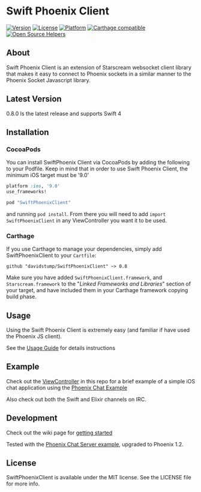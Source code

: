 # Swift Phoenix Client

[![Version](https://img.shields.io/cocoapods/v/SwiftPhoenixClient.svg?style=flat)](http://cocoapods.org/pods/SwiftPhoenixClient)
[![License](https://img.shields.io/cocoapods/l/SwiftPhoenixClient.svg?style=flat)](http://cocoapods.org/pods/SwiftPhoenixClient)
[![Platform](https://img.shields.io/cocoapods/p/SwiftPhoenixClient.svg?style=flat)](http://cocoapods.org/pods/SwiftPhoenixClient)
[![Carthage compatible](https://img.shields.io/badge/Carthage-compatible-4BC51D.svg?style=flat)](https://github.com/Carthage/Carthage)
[![Open Source Helpers](https://www.codetriage.com/davidstump/swiftphoenixclient/badges/users.svg)](https://www.codetriage.com/davidstump/swiftphoenixclient)

## About
Swift Phoenix Client is an extension of Starscream websocket client library
that makes it easy to connect to Phoenix sockets in a similar manner to the
Phoenix Socket Javascript library.


## Latest Version

0.8.0 Is the latest release and supports Swift 4

## Installation

### CocoaPods

You can install SwiftPhoenix Client via CocoaPods by adding the following to your
Podfile. Keep in mind that in order to use Swift Phoenix Client, the minimum iOS
target must be '9.0'

```RUBY
platform :ios, '9.0'
use_frameworks!

pod "SwiftPhoenixClient"
```

and running `pod install`. From there you will need to add `import SwiftPhoenixClient` in any ViewController you want it to be used.

### Carthage

If you use Carthage to manage your dependencies, simply add
SwiftPhoenixClient to your `Cartfile`:

```
github "davidstump/SwiftPhoenixClient" ~> 0.8
```

Make sure you have added `SwiftPhoenixClient.framework`, and `Starscream.framework` to the "_Linked Frameworks and Libraries_" section of your target, and have included them in your Carthage framework copying build phase.

## Usage

Using the Swift Phoenix Client is extremely easy (and familiar if have used the Phoenix JS client).

See the [Usage Guide](https://github.com/davidstump/SwiftPhoenixClient/wiki/Usage-Guide) for details instructions


## Example

Check out the [ViewController](https://github.com/davidstump/SwiftPhoenixClient/blob/master/Example/ChatExample/ViewController.swift) in this repo for a brief example of a simple iOS chat application using the [Phoenix Chat Example](https://github.com/chrismccord/phoenix_chat_example)

Also check out both the Swift and Elixir channels on IRC.

## Development

Check out the wiki page for [getting started](https://github.com/davidstump/SwiftPhoenixClient/wiki/Contributing)

Tested with the [Phoenix Chat Server example](https://github.com/chrismccord/phoenix_chat_example), upgraded to Phoenix 1.2.

## License

SwiftPhoenixClient is available under the MIT license. See the LICENSE file for more info.
